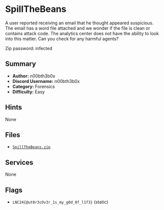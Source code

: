 # SpillTheBeans
A user reported receiving an email that he thought appeared suspicious. The email has a word file attached and we wonder if the file is clean or contains attack code. The analytics center does not have the ability to look into this matter. Can you check for any harmful agents?

Zip password: infected

## Summary
- **Author:** n00bth3b0x
- **Discord Username:** n00bth3b0x
- **Category:** Forensics
- **Difficulty:** Easy

## Hints
None

## Files
- [`SpillTheBeans.zip`](./dist/SpillTheBeans.zip)


## Services
None
## Flags
- `LNC24{@ut0r3cOv3r_1s_my_g0d_0f_l1f3}` (static)

